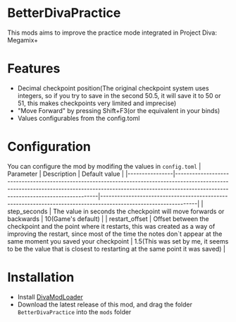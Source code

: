 # BetterDivaPractice
This mods aims to improve the practice mode integrated in Project Diva: Megamix+


# Features
* Decimal checkpoint position(The original checkpoint system uses integers, so if you try to save in the second 50.5, it will save it to 50 or 51, this makes checkpoints very limited and imprecise)
* "Move Forward" by pressing Shift+F3(or the equivalent in your binds)
* Values configurables from the config.toml

# Configuration
You can configure the mod by modifing the values in `config.toml`
| Parameter      | Description                                                                                                                                                                                                   | Default value                                                                                                  |
|----------------|---------------------------------------------------------------------------------------------------------------------------------------------------------------------------------------------------------------|----------------------------------------------------------------------------------------------------------------|
| step_seconds   | The value in seconds the checkpoint will move forwards or backwards                                                                                                                                           | 10(Game's default)                                                                                             |
| restart_offset | Offset between the checkpoint and the point where it restarts, this was created as a way of improving the restart, since most of the time the notes don`t appear at the same moment you saved your checkpoint | 1.5(This was set by me, it seems to be the value that is closest to restarting at the same point it was saved) |

# Installation
* Install [DivaModLoader](https://github.com/blueskythlikesclouds/DivaModLoader)
* Download the latest release of this mod, and drag the folder `BetterDivaPractice` into the `mods` folder
